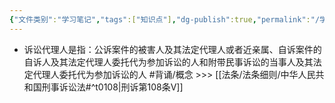 ```yaml
---
{"文件类别":"学习笔记","tags":["知识点"],"dg-publish":true,"permalink":"/学习笔记/知识点/诉讼代理人/","dgPassFrontmatter":true}
---
```


- 诉讼代理人是指：公诉案件的被害人及其法定代理人或者近亲属、自诉案件的自诉人及其法定代理人委托代为参加诉讼的人和附带民事诉讼的当事人及其法定代理人委托代为参加诉讼的人 #背诵/概念  >>> [[法条/法条细则/中华人民共和国刑事诉讼法#^t0108\|刑诉第108条Ⅴ]]
